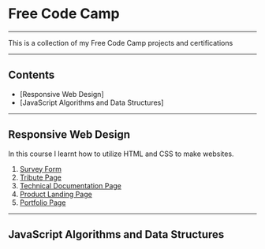 # Free Code Camp

___

This is a collection of my Free Code Camp projects and certifications

___

## Contents

- [Responsive Web Design]
- [JavaScript Algorithms and Data Structures]

___

## Responsive Web Design

In this course I learnt how to utilize HTML and CSS to make websites.

1. [Survey Form](https://codepen.io/idonevenknow/full/YzVyeNO)
2. [Tribute Page](https://codepen.io/idonevenknow/full/zYwGmMa)
3. [Technical Documentation Page](https://codepen.io/idonevenknow/full/mdmrOdO)
4. [Product Landing Page](https://codepen.io/idonevenknow/full/rNmLrYw)
5. [Portfolio Page](https://codepen.io/idonevenknow/full/QWvpEzo)

___

## JavaScript Algorithms and Data Structures
